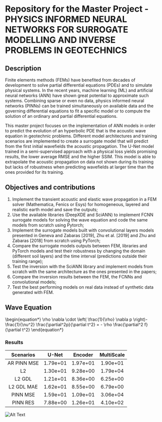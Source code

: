 # Repository for the Master Project - PHYSICS INFORMED NEURAL NETWORKS FOR SURROGATE MODELLING AND INVERSE PROBLEMS IN GEOTECHNICS

## Description

Finite elements methods (FEMs) have benefited from decades of development to solve partial differential equations (PDEs) and to simulate physical systems. In the recent years, machine learning (ML) and artificial neural networks (ANN) have shown great potential to approximate such systems. Combining sparse or even no data, physics informed neural networks (PINNs) can be trained simultaneously on available data and the governing differential equations to fit a specific model or to compute the solution of an ordinary and partial differential equations.

This master project focuses on the implementation of ANN models in order to predict the evolution of an hyperbolic PDE that is the acoustic wave equation in geotechnic problems. Different model architectures and training scenarios are implemented to create a surrogate model that will predict from the first initial wavefields the acoustic propagation. The U-Net model trained in a semi-supervised approach with a physical loss yields promising results, the lower average RMSE and the higher SSIM. This model is able to extrapolate the acoustic propagation on data not shown during its training but lacks of robustness when predicting wavefields at larger time than the ones provided for its training.

## Objectives and contributions

1. Implement the transient acoustic and elastic wave propagation in a FEM solver (Mathematica, Fenics or Esys) for homogeneous, layered and realistic earth model and save the outputs;
2. Use the available libraries (DeepXDE and SciANN) to implement FCNN surrogate models for solving the wave equation and code the same models from scratch using Pytorch;
3. Implement the surrogate models built with convolutional layers models presented in Geneva and Zabaras [2019], Zhu et al. [2019] and Zhu and Zabaras [2018] from scratch using PyTorch;
4. Compare the surrogate models outputs between FEM, libraries and PyTorch models and test their robustness by changing the domain (different soil layers) and the time interval (predictions outside their training range);
5. Test the inversion with the SciANN library and implement models from scratch with the same architecture as the ones presented in the papers;
6. Compare the inversion results between the FEM, the FCNNs and convolutional models;
7. Test the best performing models on real data instead of synthetic data generated with FEM.

## Wave Equation 
\begin{equation*}
\rho \nabla \cdot \left( \frac{1}{\rho} \nabla p \right)- \frac{1}{\nu^2} \frac{\partial^2p}{\partial t^2} = - \rho \frac{\partial^2 f}{\partial t^2}
\end{equation*}

### Results
|      Scenarios     |       U-Net     |      Encoder    |     MultiScale    |
|:------------------:|:---------------:|:---------------:|:-----------------:|
|     AR PINN MSE    |     1.79e+01    |     1.97e+01    |      1.90e+01     |
|          L2        |     1.30e+01    |     9.28e+00    |      1.79e+04     |
|        L2 GDL      |     1.21e+01    |     8.36e+00    |      6.25e+00     |
|      L2 GDL MAE    |     1.62e+01    |     8.55e+00    |      6.79e+00     |
|       PINN MSE     |     1.59e+01    |     1.09e+01    |      3.06e+04     |
|       PINN RES     |     7.88e+00    |     1.26e+01    |      4.10e+02     |

![Alt Text](https://github.com/nfholsen/PDM_PINN/blob/master/Figures_README/homogeneous_unet_PINN_RES.gif)


